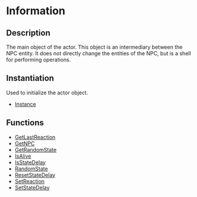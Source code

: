 # Information

## Description
The main object of the actor. This object is an intermediary between the NPC entity. It does not directly change the entities of the NPC, but is a shell for performing operations.

## Instantiation
Used to initialize the actor object.
- [Instance](./Instance.md)

## Functions
- [GetLastReaction](./functions/GetLastReaction.md)
- [GetNPC](./functions/GetNPC.md)
- [GetRandomState](./functions/GetRandomState.md)
- [IsAlive](./functions/IsAlive.md)
- [IsStateDelay](./functions/IsStateDelay.md)
- [RandomState](./functions/RandomState.md)
- [ResetStateDelay](./functions/ResetStateDelay.md)
- [SetReaction](./functions/SetReaction.md)
- [SetStateDelay](./functions/SetStateDelay.md)